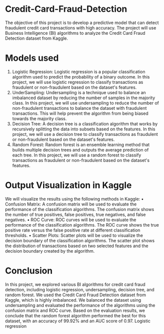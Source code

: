 # Credit-Card-Fraud-Detection
The objective of this project is to develop a predictive model that can detect fraudulent credit card transactions with high accuracy. The project will use Business Intelligence (BI) algorithms to analyze the Credit Card Fraud Detection dataset from Kaggle. 

# Models used
1.	Logistic Regression: Logistic regression is a popular classification algorithm used to predict the probability of a binary outcome. In this project, we will use logistic regression to classify transactions as fraudulent or non-fraudulent based on the dataset's features.
2.	UnderSampling: Undersampling is a technique used to balance an imbalanced dataset by reducing the number of samples in the majority class. In this project, we will use undersampling to reduce the number of non-fraudulent transactions to balance the dataset with fraudulent transactions. This will help prevent the algorithm from being biased towards the majority class.
3.	Decision Tree: A decision tree is a classification algorithm that works by recursively splitting the data into subsets based on the features. In this project, we will use a decision tree to classify transactions as fraudulent or non-fraudulent based on the dataset's features.
4.	Random Forest: Random forest is an ensemble learning method that builds multiple decision trees and outputs the average prediction of each tree. In this project, we will use a random forest to classify transactions as fraudulent or non-fraudulent based on the dataset's features.

# Output Visualization in Kaggle
We will visualize the results using the following methods in Kaggle:
•	Confusion Matrix: A confusion matrix will be used to evaluate the performance of the classification algorithms. The confusion matrix shows the number of true positives, false positives, true negatives, and false negatives.
•	ROC Curve: ROC curves will be used to evaluate the performance of the classification algorithms. The ROC curve shows the true positive rate versus the false positive rate at different classification thresholds.
•	Scatter Plots: Scatter plots will be used to visualize the decision boundary of the classification algorithms. The scatter plot shows the distribution of transactions based on two selected features and the decision boundary created by the algorithm.

# Conclusion
In this project, we explored various BI algorithms for credit card fraud detection, including logistic regression, undersampling, decision tree, and random forest. We used the Credit Card Fraud Detection dataset from Kaggle, which is highly imbalanced. We balanced the dataset using undersampling and evaluated the performance of the algorithms using the confusion matrix and ROC curve. Based on the evaluation results, we conclude that the random forest algorithm performed the best for this dataset, with an accuracy of 99.92% and an AUC score of 0.97. Logistic regression
